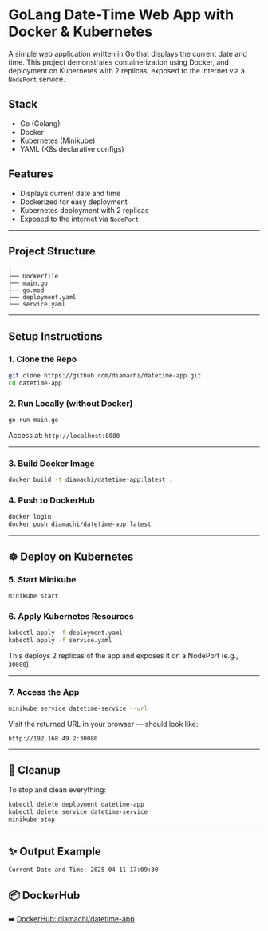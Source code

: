 # GoLang Date-Time Web App with Docker & Kubernetes

A simple web application written in Go that displays the current date and time. This project demonstrates containerization using Docker, and deployment on Kubernetes with 2 replicas, exposed to the internet via a `NodePort` service.


##  Stack

- Go (Golang)
- Docker
- Kubernetes (Minikube)
- YAML (K8s declarative configs)

##  Features

- Displays current date and time
- Dockerized for easy deployment
- Kubernetes deployment with 2 replicas
- Exposed to the internet via `NodePort`

---

##  Project Structure

```
.
├── Dockerfile
├── main.go
├── go.mod
├── deployment.yaml
└── service.yaml
```

---

## Setup Instructions

### 1. Clone the Repo

```bash
git clone https://github.com/diamachi/datetime-app.git
cd datetime-app
```

### 2. Run Locally (without Docker)

```bash
go run main.go
```

Access at: `http://localhost:8080`

---

### 3. Build Docker Image

```bash
docker build -t diamachi/datetime-app:latest .
```

### 4. Push to DockerHub

```bash
docker login
docker push diamachi/datetime-app:latest
```

---

## ☸️ Deploy on Kubernetes

### 5. Start Minikube

```bash
minikube start
```

### 6. Apply Kubernetes Resources

```bash
kubectl apply -f deployment.yaml
kubectl apply -f service.yaml
```

This deploys 2 replicas of the app and exposes it on a NodePort (e.g., `30080`).

---

### 7. Access the App

```bash
minikube service datetime-service --url
```

Visit the returned URL in your browser — should look like:

```
http://192.168.49.2:30080
```

---

## 🧹 Cleanup

To stop and clean everything:

```bash
kubectl delete deployment datetime-app
kubectl delete service datetime-service
minikube stop
```

---

## ✨ Output Example

```
Current Date and Time: 2025-04-11 17:09:30
```


## 📦 DockerHub

➡️ [DockerHub: diamachi/datetime-app](https://hub.docker.com/repository/docker/diamachi/datetime-app/general)


